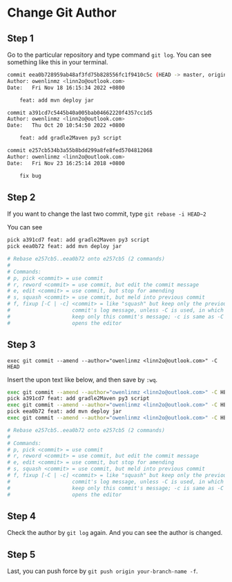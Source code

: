 # Change Git Author

## Step 1

Go to the particular repository and type command `git log`. You can see something like this in your terminal.

```sh
commit eea0b728959ab48af3fd75b828556fc1f9410c5c (HEAD -> master, origin/master, origin/HEAD)
Author: owenlinmz <linn2o@outlook.com>
Date:   Fri Nov 18 16:15:34 2022 +0800

    feat: add mvn deploy jar

commit a391cd7c5445b40a005bab04662220f4357cc1d5
Author: owenlinmz <linn2o@outlook.com>
Date:   Thu Oct 20 10:54:50 2022 +0800

    feat: add gradle2Maven py3 script

commit e257cb534b3a55b8bdd299a8fe8fed5704812068
Author: owenlinmz <linn2o@outlook.com>
Date:   Fri Nov 23 16:25:14 2018 +0800

    fix bug
```

## Step 2

If you want to change the last two commit, type `git rebase -i HEAD~2`

You can see

```sh
pick a391cd7 feat: add gradle2Maven py3 script
pick eea0b72 feat: add mvn deploy jar

# Rebase e257cb5..eea0b72 onto e257cb5 (2 commands)
#
# Commands:
# p, pick <commit> = use commit
# r, reword <commit> = use commit, but edit the commit message
# e, edit <commit> = use commit, but stop for amending
# s, squash <commit> = use commit, but meld into previous commit
# f, fixup [-C | -c] <commit> = like "squash" but keep only the previous
#                    commit's log message, unless -C is used, in which case
#                    keep only this commit's message; -c is same as -C but
#                    opens the editor
```

## Step 3

`exec git commit --amend --author="owenlinmz <linn2o@outlook.com>" -C HEAD`

Insert the upon text like below, and then save by `:wq`.

```sh
exec git commit --amend --author="owenlinmz <linn2o@outlook.com>" -C HEAD
pick a391cd7 feat: add gradle2Maven py3 script
exec git commit --amend --author="owenlinmz <linn2o@outlook.com>" -C HEAD
pick eea0b72 feat: add mvn deploy jar
exec git commit --amend --author="owenlinmz <linn2o@outlook.com>" -C HEAD

# Rebase e257cb5..eea0b72 onto e257cb5 (2 commands)
#
# Commands:
# p, pick <commit> = use commit
# r, reword <commit> = use commit, but edit the commit message
# e, edit <commit> = use commit, but stop for amending
# s, squash <commit> = use commit, but meld into previous commit
# f, fixup [-C | -c] <commit> = like "squash" but keep only the previous
#                    commit's log message, unless -C is used, in which case
#                    keep only this commit's message; -c is same as -C but
#                    opens the editor
```

## Step 4

Check the author by `git log` again.
And you can see the author is changed.

## Step 5

Last, you can push force by `git push origin your-branch-name -f`.
